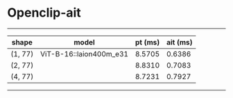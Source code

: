 # Openclip-ait
------------------------------------------------------------
shape     | model                      | pt (ms)  | ait (ms) |
----------|----------------------------|----------|----------|
(1, 77)   |ViT-B-16::laion400m_e31     |8.5705    |0.6386
(2, 77)   |                            |8.8310    |0.7083
(4, 77)   |                            |8.7231    |0.7927
------------------------------------------------------------